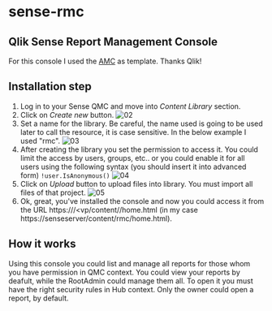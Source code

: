 # sense-rmc

## Qlik Sense Report Management Console
For this console I used the [AMC](https://community.qlik.com/t5/Official-Support-Articles/AMC-Application-Management-Console-an-alternative-to-the-QMC-for/ta-p/1713646) as template. Thanks Qlik!


## Installation step
1. Log in to your Sense QMC and move into *Content Library* section.
2. Click on *Create new* button.
![02](https://user-images.githubusercontent.com/33024172/197726220-e58a4f8c-5510-47ce-be43-66fa7b75a275.png)
3. Set a name for the library. Be careful, the name used is going to be used later to call the resource, it is case sensitive. In the below example I used "rmc".
![03](https://user-images.githubusercontent.com/33024172/197726254-1796edac-5986-45cb-baea-a2d8835fb808.png)
4. After creating the library you set the permission to access it. You could limit the access by users, groups, etc.. or you could enable it for all users using the following syntax (you should insert it into advanced form)
`
!user.IsAnonymous()
`
![04](https://user-images.githubusercontent.com/33024172/197726499-71a33fb0-ac35-4588-ab2b-c39920492369.png)
5. Click on *Upload* button to upload files into library. You must import all files of that project.
![05](https://user-images.githubusercontent.com/33024172/197726515-f90266bc-bd3a-4d3a-8fb2-65108515c8b1.png)
6. Ok, great, you've installed the console and now you could access it from the URL https://<senseserver>/<vp/content/<library name>/home.html (in my case https://senseserver/content/rmc/home.html).

## How it works
Using this console you could list and manage all reports for those whom you have permission in QMC context. You could view your reports by deafult, while the RootAdmin could manage them all.
To open it you must have the right security rules in Hub context. Only the owner could open a report, by default.
